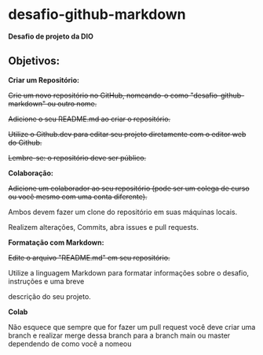 # desafio-github-markdown

**Desafio de projeto da DIO**

## Objetivos:

**Criar um Repositório:**

~~Crie um novo repositório no GitHub, nomeando-o como "desafio-github-markdown" ou outro nome.~~

~~Adicione o seu README.md ao criar o repositório.~~

~~Utilize o Github.dev para editar seu projeto diretamente com o editor web do Github.~~

~~Lembre-se: o repositório deve ser público.~~

**Colaboração:**

~~Adicione um colaborador ao seu repositório (pode ser um colega de curso ou você mesmo com uma conta diferente).~~

Ambos devem fazer um clone do repositório em suas máquinas locais.

Realizem alterações, Commits, abra issues e pull requests.

**Formatação com Markdown:**

~~Edite o arquivo "README.md" em seu repositório.~~

Utilize a linguagem Markdown para formatar informações sobre o desafio, instruções e uma breve 

descrição do seu projeto.


**Colab**

Não esquece que sempre que for fazer um pull request você deve criar uma branch e realizar merge dessa branch para a branch main ou master dependendo de como você a nomeou
